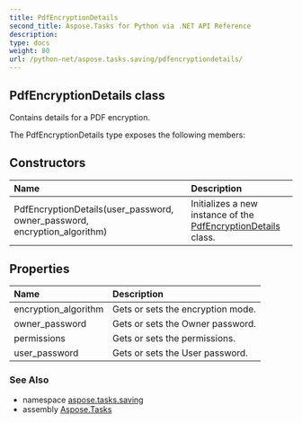 ```yaml
---
title: PdfEncryptionDetails
second_title: Aspose.Tasks for Python via .NET API Reference
description: 
type: docs
weight: 80
url: /python-net/aspose.tasks.saving/pdfencryptiondetails/
---
```


## PdfEncryptionDetails class

Contains details for a PDF encryption.

The PdfEncryptionDetails type exposes the following members:
## Constructors
| Name | Description |
| :- | :- |
|PdfEncryptionDetails(user_password, owner_password, encryption_algorithm)|Initializes a new instance of the [PdfEncryptionDetails](/tasks/python-net/aspose.tasks.saving/pdfencryptiondetails/) class.|
## Properties
| Name | Description |
| :- | :- |
|encryption_algorithm|Gets or sets the encryption mode.|
|owner_password|Gets or sets the Owner password.|
|permissions|Gets or sets the permissions.|
|user_password|Gets or sets the User password.|

### See Also

* namespace [aspose.tasks.saving](/tasks/python-net/aspose.tasks.saving/)
* assembly [Aspose.Tasks](/tasks/python-net/)

